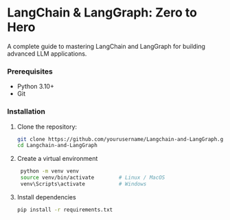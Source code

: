 # LangChain & LangGraph: Zero to Hero

A complete guide to mastering LangChain and LangGraph for building advanced LLM applications.

### Prerequisites
- Python 3.10+
- Git

### Installation
1. Clone the repository:
   ```bash
   git clone https://github.com/yourusername/Langchain-and-LangGraph.git
   cd Langchain-and-LangGraph

2. Create a virtual environment
   ```bash 
    python -m venv venv
    source venv/bin/activate        # Linux / MacOS
    venv\Scripts\activate           # Windows 

3. Install dependencies
   ```bash
   pip install -r requirements.txt
